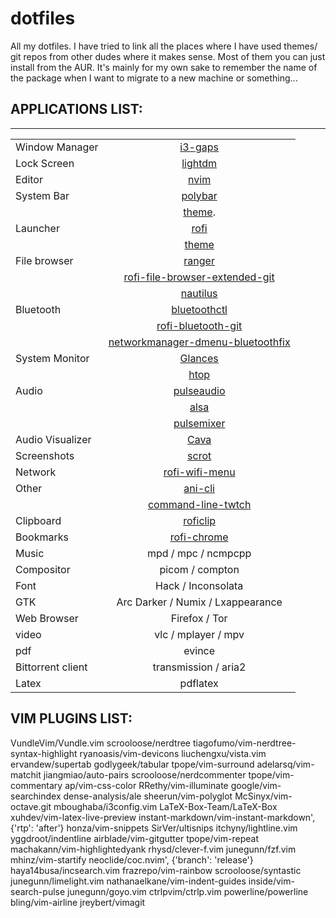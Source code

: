 # dotfiles

All my dotfiles. I have tried to link all the places where I have used themes/
git repos from other dudes where it makes sense. Most of them you can just
install from the AUR. It's mainly for my own sake to remember the name of the
package when I want to migrate to a new machine or something...


## APPLICATIONS LIST:
---

|                   |                                                                                             |
| -------------     | :-------------:                                                                             |
| Window Manager    | [i3-gaps](https://github.com/Airblader/i3)                                                  |
| Lock Screen       | [lightdm](https://github.com/canonical/lightdm)                                             |
| Editor            | [nvim](https://neovim.io/)                                                                  |
| System Bar        | [polybar](https://github.com/polybar/polybar)                                               |
|                   | [theme](https://github.com/adi1090x/polybar-themes).                                        |
| Launcher          | [rofi](https://github.com/davatorium/rofi)                                                  |
|                   | [theme](https://github.com/adi1090x/rofi)                                                   |
| File browser      | [ranger](https://ranger.github.io/)                                                         |
|                   | [rofi-file-browser-extended-git](https://github.com/marvinkreis/rofi-file-browser-extended) |
|                   | [nautilus](https://archlinux.org/packages/extra/x86_64/nautilus/)                           |
| Bluetooth         | [bluetoothctl](https://manpages.org/bluetoothctl)                                           |
|                   | [rofi-bluetooth-git](https://github.com/nickclyde/rofi-bluetooth)                           |
|                   | [networkmanager-dmenu-bluetoothfix]()                                                       |
| System Monitor    | [Glances](https://github.com/nicolargo/glances)                                             |
|                   | [htop]()                                             |
| Audio             | [pulseaudio](https://archlinux.org/packages/extra/x86_64/pulseaudio/)                       |
|                   | [alsa](https://archlinux.org/packages/extra/x86_64/alsa-utils/)                             |
|                   | [pulsemixer](https://aur.archlinux.org/packages/pulsemixer-git)                             |
| Audio Visualizer  | [Cava](https://github.com/karlstav/cava)                                                    |
| Screenshots       | [scrot](https://archlinux.org/packages/community/x86_64/scrot/)                             |
| Network           | [rofi-wifi-menu]()                                                                          |
| Other             | [ani-cli](https://github.com/pystardust/ani-cli)                                            |
|                   | [command-line-twtch](https://github.com/marklehane/command-line-twitch)                     |
| Clipboard         | [roficlip](https://github.com/seamus-45/roficlip)                                           |
| Bookmarks         | [rofi-chrome](https://github.com/seamus-45/roficlip)                                        |
| Music             | mpd / mpc / ncmpcpp                                                                         |
| Compositor        | picom / compton                                                                             |
| Font              | Hack / Inconsolata                                                                          |
| GTK               | Arc Darker / Numix / Lxappearance                                                           |
| Web Browser       | Firefox / Tor                                                                               |
| video             | vlc / mplayer / mpv                                                                         |
| pdf               | evince                                                                                      |
| Bittorrent client | transmission / aria2                                                                        |
| Latex             | pdflatex                                                                                    |




## VIM PLUGINS LIST:

VundleVim/Vundle.vim
scrooloose/nerdtree
tiagofumo/vim-nerdtree-syntax-highlight
ryanoasis/vim-devicons
liuchengxu/vista.vim
ervandew/supertab
godlygeek/tabular
tpope/vim-surround
adelarsq/vim-matchit
jiangmiao/auto-pairs
scrooloose/nerdcommenter
tpope/vim-commentary
ap/vim-css-color
RRethy/vim-illuminate
google/vim-searchindex
dense-analysis/ale
sheerun/vim-polyglot
McSinyx/vim-octave.git
mboughaba/i3config.vim
LaTeX-Box-Team/LaTeX-Box
xuhdev/vim-latex-live-preview
instant-markdown/vim-instant-markdown', {'rtp': 'after'}
honza/vim-snippets
SirVer/ultisnips
itchyny/lightline.vim
yggdroot/indentline
airblade/vim-gitgutter
tpope/vim-repeat
machakann/vim-highlightedyank
rhysd/clever-f.vim
junegunn/fzf.vim
mhinz/vim-startify
neoclide/coc.nvim', {'branch': 'release'}
haya14busa/incsearch.vim
frazrepo/vim-rainbow
scrooloose/syntastic
junegunn/limelight.vim
nathanaelkane/vim-indent-guides
inside/vim-search-pulse
junegunn/goyo.vim
ctrlpvim/ctrlp.vim
powerline/powerline
bling/vim-airline
jreybert/vimagit
